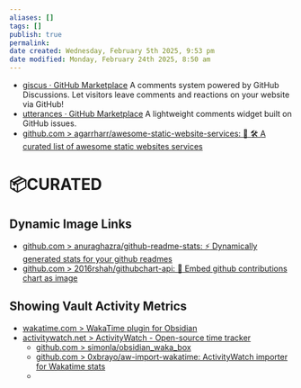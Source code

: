 ```yaml
---
aliases: []
tags: []
publish: true
permalink: 
date created: Wednesday, February 5th 2025, 9:53 pm
date modified: Monday, February 24th 2025, 8:50 am
---
```


- [giscus · GitHub Marketplace](https://github.com/marketplace/giscus) A comments system powered by GitHub Discussions. Let visitors leave comments and reactions on your website via GitHub!
- [utterances · GitHub Marketplace](https://github.com/marketplace/utterances) A lightweight comments widget built on GitHub issues.
- [github.com > agarrharr/awesome-static-website-services: 📄 🛠 A curated list of awesome static websites services](https://github.com/agarrharr/awesome-static-website-services?tab=readme-ov-file#authentication)

#  📦CURATED

## Dynamic Image Links

- [github.com > anuraghazra/github-readme-stats: :zap: Dynamically generated stats for your github readmes](https://github.com/anuraghazra/github-readme-stats?tab=readme-ov-file#showing-additional-individual-stats)
- [github.com > 2016rshah/githubchart-api: :date: Embed github contributions chart as image](https://github.com/2016rshah/githubchart-api)

## Showing Vault Activity Metrics

- [wakatime.com > WakaTime plugin for Obsidian](https://wakatime.com/obsidian)
- [activitywatch.net > ActivityWatch - Open-source time tracker](https://activitywatch.net/)
	- [github.com > simonla/obsidian_waka_box](https://github.com/simonla/obsidian_waka_box)
	- [github.com > 0xbrayo/aw-import-wakatime: ActivityWatch importer for Wakatime stats](https://github.com/0xbrayo/aw-import-wakatime)
	- 